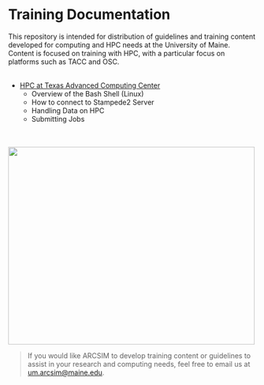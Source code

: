 # Training Documentation

This repository is intended for distribution of guidelines and training content developed for computing and HPC needs at the University of Maine. Content is focused on training with HPC, with a particular focus on platforms such as TACC and OSC.
<br />
<br />


 - <a href="https://github.com/umaine-research/Training_Documentation/wiki">HPC at Texas Advanced Computing Center</a>
   - Overview of the Bash Shell (Linux)
   - How to connect to Stampede2 Server
   - Handling Data on HPC
   - Submitting Jobs

<br />
<br />


<img src="https://user-images.githubusercontent.com/12448633/136594600-9aceaac9-6575-403b-937a-efdaf3a54db0.jpg" width="500" height="400">


> If you would like ARCSIM to develop training content or guidelines to assist in your research and computing needs, feel free to email us at um.arcsim@maine.edu.
